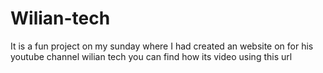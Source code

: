 # Wilian-tech
It is a fun project on my sunday where I had created an website on for his youtube channel wilian tech
you can find how its video using this url 
